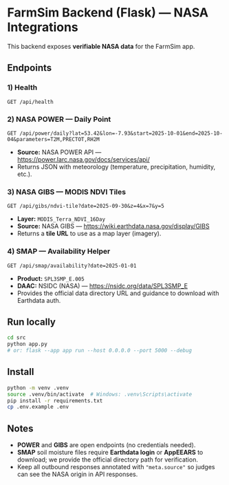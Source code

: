 # FarmSim Backend (Flask) — NASA Integrations

This backend exposes **verifiable NASA data** for the FarmSim app.

## Endpoints

### 1) Health
`GET /api/health`

### 2) NASA POWER — Daily Point
`GET /api/power/daily?lat=53.42&lon=-7.93&start=2025-10-01&end=2025-10-04&parameters=T2M,PRECTOT,RH2M`

- **Source:** NASA POWER API — https://power.larc.nasa.gov/docs/services/api/
- Returns JSON with meteorology (temperature, precipitation, humidity, etc.).

### 3) NASA GIBS — MODIS NDVI Tiles
`GET /api/gibs/ndvi-tile?date=2025-09-30&z=4&x=7&y=5`

- **Layer:** `MODIS_Terra_NDVI_16Day`
- **Source:** NASA GIBS — https://wiki.earthdata.nasa.gov/display/GIBS
- Returns a **tile URL** to use as a map layer (imagery).

### 4) SMAP — Availability Helper
`GET /api/smap/availability?date=2025-01-01`

- **Product:** `SPL3SMP_E.005`
- **DAAC:** NSIDC (NASA) — https://nsidc.org/data/SPL3SMP_E
- Provides the official data directory URL and guidance to download with Earthdata auth.

## Run locally

```bash
cd src
python app.py
# or: flask --app app run --host 0.0.0.0 --port 5000 --debug
```

## Install
```bash
python -m venv .venv
source .venv/bin/activate  # Windows: .venv\Scripts\activate
pip install -r requirements.txt
cp .env.example .env
```

## Notes
- **POWER** and **GIBS** are open endpoints (no credentials needed).
- **SMAP** soil moisture files require **Earthdata login** or **AppEEARS** to download; we provide the official directory path for verification.
- Keep all outbound responses annotated with `"meta.source"` so judges can see the NASA origin in API responses.
